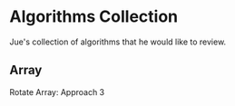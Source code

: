 # Algorithms Collection
Jue's collection of algorithms that he would like to review.
## Array
Rotate Array: Approach 3
